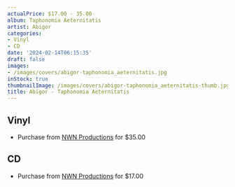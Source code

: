 ```yaml
---
actualPrice: $17.00 - 35.00
album: Taphonomia Aeternitatis
artist: Abigor
categories:
- Vinyl
- CD
date: '2024-02-14T06:15:35'
draft: false
images:
- /images/covers/abigor-taphonomia_aeternitatis.jpg
inStock: true
thumbnailImage: /images/covers/abigor-taphonomia_aeternitatis-thumb.jpg
title: Abigor - Taphonomia Aeternitatis
---
```


## Vinyl
* Purchase from [NWN Productions](http://shop.nwnprod.com/index.php?route=product/product&path=75&product_id=46797&sort=pd.name&order=ASC) for $35.00
## CD
* Purchase from [NWN Productions](http://shop.nwnprod.com/index.php?route=product/product&path=93&product_id=46798&sort=pd.name&order=ASC) for $17.00

